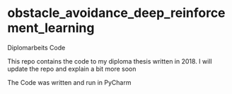 # obstacle_avoidance_deep_reinforcement_learning
Diplomarbeits Code

This repo contains the code to my diploma thesis written in 2018.
I will update the repo and explain a bit more soon

The Code was written and run in PyCharm
